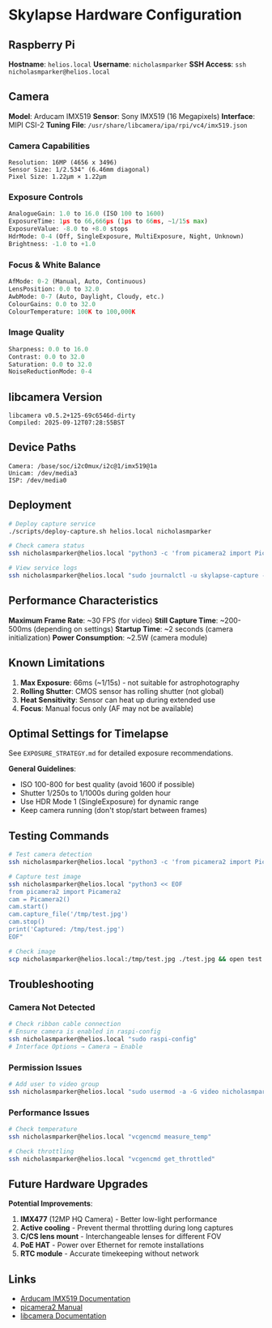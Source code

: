 # Skylapse Hardware Configuration

## Raspberry Pi

**Hostname**: `helios.local`
**Username**: `nicholasmparker`
**SSH Access**: `ssh nicholasmparker@helios.local`

## Camera

**Model**: Arducam IMX519
**Sensor**: Sony IMX519 (16 Megapixels)
**Interface**: MIPI CSI-2
**Tuning File**: `/usr/share/libcamera/ipa/rpi/vc4/imx519.json`

### Camera Capabilities

```
Resolution: 16MP (4656 x 3496)
Sensor Size: 1/2.534" (6.46mm diagonal)
Pixel Size: 1.22μm × 1.22μm
```

### Exposure Controls

```python
AnalogueGain: 1.0 to 16.0 (ISO 100 to 1600)
ExposureTime: 1μs to 66,666μs (1μs to 66ms, ~1/15s max)
ExposureValue: -8.0 to +8.0 stops
HdrMode: 0-4 (Off, SingleExposure, MultiExposure, Night, Unknown)
Brightness: -1.0 to +1.0
```

### Focus & White Balance

```python
AfMode: 0-2 (Manual, Auto, Continuous)
LensPosition: 0.0 to 32.0
AwbMode: 0-7 (Auto, Daylight, Cloudy, etc.)
ColourGains: 0.0 to 32.0
ColourTemperature: 100K to 100,000K
```

### Image Quality

```python
Sharpness: 0.0 to 16.0
Contrast: 0.0 to 32.0
Saturation: 0.0 to 32.0
NoiseReductionMode: 0-4
```

## libcamera Version

```
libcamera v0.5.2+125-69c6546d-dirty
Compiled: 2025-09-12T07:28:55BST
```

## Device Paths

```
Camera: /base/soc/i2c0mux/i2c@1/imx519@1a
Unicam: /dev/media3
ISP: /dev/media0
```

## Deployment

```bash
# Deploy capture service
./scripts/deploy-capture.sh helios.local nicholasmparker

# Check camera status
ssh nicholasmparker@helios.local "python3 -c 'from picamera2 import Picamera2; print(Picamera2().camera_properties)'"

# View service logs
ssh nicholasmparker@helios.local "sudo journalctl -u skylapse-capture -f"
```

## Performance Characteristics

**Maximum Frame Rate**: ~30 FPS (for video)
**Still Capture Time**: ~200-500ms (depending on settings)
**Startup Time**: ~2 seconds (camera initialization)
**Power Consumption**: ~2.5W (camera module)

## Known Limitations

1. **Max Exposure**: 66ms (~1/15s) - not suitable for astrophotography
2. **Rolling Shutter**: CMOS sensor has rolling shutter (not global)
3. **Heat Sensitivity**: Sensor can heat up during extended use
4. **Focus**: Manual focus only (AF may not be available)

## Optimal Settings for Timelapse

See `EXPOSURE_STRATEGY.md` for detailed exposure recommendations.

**General Guidelines**:

- ISO 100-800 for best quality (avoid 1600 if possible)
- Shutter 1/250s to 1/1000s during golden hour
- Use HDR Mode 1 (SingleExposure) for dynamic range
- Keep camera running (don't stop/start between frames)

## Testing Commands

```bash
# Test camera detection
ssh nicholasmparker@helios.local "python3 -c 'from picamera2 import Picamera2; Picamera2()'"

# Capture test image
ssh nicholasmparker@helios.local "python3 << EOF
from picamera2 import Picamera2
cam = Picamera2()
cam.start()
cam.capture_file('/tmp/test.jpg')
cam.stop()
print('Captured: /tmp/test.jpg')
EOF"

# Check image
scp nicholasmparker@helios.local:/tmp/test.jpg ./test.jpg && open test.jpg
```

## Troubleshooting

### Camera Not Detected

```bash
# Check ribbon cable connection
# Ensure camera is enabled in raspi-config
ssh nicholasmparker@helios.local "sudo raspi-config"
# Interface Options → Camera → Enable
```

### Permission Issues

```bash
# Add user to video group
ssh nicholasmparker@helios.local "sudo usermod -a -G video nicholasmparker"
```

### Performance Issues

```bash
# Check temperature
ssh nicholasmparker@helios.local "vcgencmd measure_temp"

# Check throttling
ssh nicholasmparker@helios.local "vcgencmd get_throttled"
```

## Future Hardware Upgrades

**Potential Improvements**:

1. **IMX477** (12MP HQ Camera) - Better low-light performance
2. **Active cooling** - Prevent thermal throttling during long captures
3. **C/CS lens mount** - Interchangeable lenses for different FOV
4. **PoE HAT** - Power over Ethernet for remote installations
5. **RTC module** - Accurate timekeeping without network

## Links

- [Arducam IMX519 Documentation](https://docs.arducam.com/Raspberry-Pi-Camera/Native-camera/16MP-IMX519/)
- [picamera2 Manual](https://datasheets.raspberrypi.com/camera/picamera2-manual.pdf)
- [libcamera Documentation](https://libcamera.org/api-html/)
